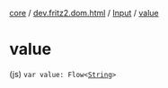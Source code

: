 [core](../../index.md) / [dev.fritz2.dom.html](../index.md) / [Input](index.md) / [value](./value.md)

# value

(js) `var value: Flow<`[`String`](https://kotlinlang.org/api/latest/jvm/stdlib/kotlin/-string/index.html)`>`